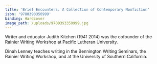 ```yaml
---
title: 'Brief Encounters: A Collection of Contemporary Nonfiction'
isbn: '9780393350999'
binding: Hardcover
image_path: /uploads/9780393350999.jpg
---
```


Writer and educator Judith Kitchen (1941 2014) was the cofounder of the Rainier Writing Workshop at Pacific Lutheran University.

Dinah Lenney teaches writing in the Bennington Writing Seminars, the Rainier Writing Workshop, and at the University of Southern California.